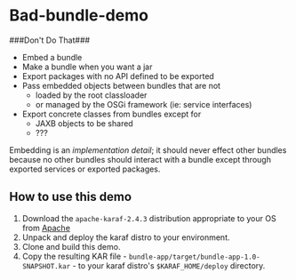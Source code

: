 # Bad-bundle-demo #

###Don't Do That###

+ Embed a bundle
+ Make a bundle when you want a jar
+ Export packages with no API defined to be exported
+ Pass embedded objects between bundles that are not
    + loaded by the root classloader
    + or managed by the OSGi framework (ie: service interfaces)
+ Export concrete classes from bundles except for
    + JAXB objects to be shared
    + ???

Embedding is an *implementation detail*; it should never effect other bundles because no other 
bundles should interact with a bundle except through exported services or exported packages.

## How to use this demo ##
1. Download the `apache-karaf-2.4.3` distribution appropriate to your OS from 
[Apache](https://karaf.apache.org/index/community/download.html)
2. Unpack and deploy the karaf distro to your environment.
3. Clone and build this demo.
4. Copy the resulting KAR file - `bundle-app/target/bundle-app-1.0-SNAPSHOT.kar` - to your karaf 
distro's `$KARAF_HOME/deploy` directory.
